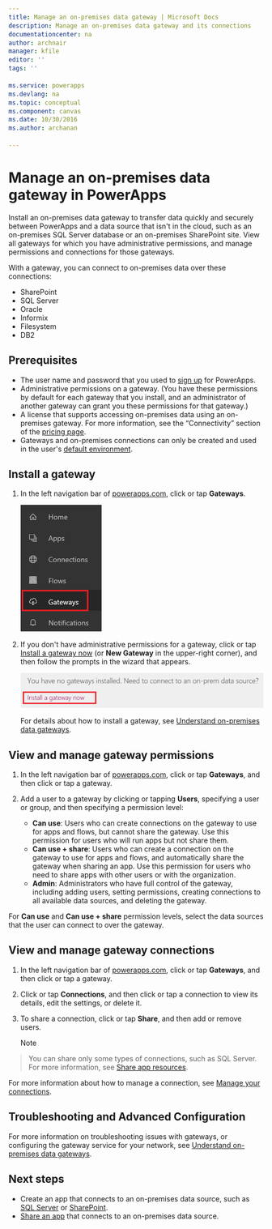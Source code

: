 ```yaml
---
title: Manage an on-premises data gateway | Microsoft Docs
description: Manage an on-premises data gateway and its connections
documentationcenter: na
author: archnair
manager: kfile
editor: ''
tags: ''

ms.service: powerapps
ms.devlang: na
ms.topic: conceptual
ms.component: canvas
ms.date: 10/30/2016
ms.author: archanan

---
```

# Manage an on-premises data gateway in PowerApps
Install an on-premises data gateway to transfer data quickly and securely between PowerApps and a data source that isn't in the cloud, such as an on-premises SQL Server database or an on-premises SharePoint site. View all gateways for which you have administrative permissions, and manage permissions and connections for those gateways.

With a gateway, you can connect to on-premises data over these connections:

* SharePoint
* SQL Server
* Oracle
* Informix
* Filesystem
* DB2

## Prerequisites
* The user name and password that you used to [sign up](../signup-for-powerapps.md) for PowerApps.
* Administrative permissions on a gateway. (You have these permissions by default for each gateway that you install, and an administrator of another gateway can grant you these permissions for that gateway.)
* A license that supports accessing on-premises data using an on-premises gateway. For more information, see the “Connectivity” section of the [pricing page](https://powerapps.microsoft.com/pricing/).
* Gateways and on-premises connections can only be created and used in the user's [default environment](working-with-environments.md).

## Install a gateway
1. In the left navigation bar of [powerapps.com](https://web.powerapps.com), click or tap **Gateways**.

    ![Gateways in left navigation bar](./media/gateway-management/manage-gateway.png)

2. If you don't have administrative permissions for a gateway, click or tap [Install a gateway now](http://go.microsoft.com/fwlink/?LinkID=820931) (or **New Gateway** in the upper-right corner), and then follow the prompts in the wizard that appears.

    ![Gateways Install](./media/gateway-management/no-gateway-installed.png)

    For details about how to install a gateway, see [Understand on-premises data gateways](gateway-reference.md).

## View and manage gateway permissions
1. In the left navigation bar of [powerapps.com](https://web.powerapps.com), click or tap **Gateways**, and then click or tap a gateway.

2. Add a user to a gateway by clicking or tapping **Users**, specifying a user or group, and then specifying a permission level:

   * **Can use**: Users who can create connections on the gateway to use for apps and flows, but cannot share the gateway. Use this permission for users who will run apps but not share them.
   * **Can use + share**: Users who can create a connection on the gateway to use for apps and flows, and automatically share the gateway when sharing an app. Use this permission for users who need to share apps with other users or with the organization.
   * **Admin**: Administrators who have full control of the gateway, including adding users, setting permissions, creating connections to all available data sources, and deleting the gateway.

For **Can use** and **Can use + share** permission levels, select the data sources that the user can connect to over the gateway.

## View and manage gateway connections
1. In the left navigation bar of [powerapps.com](https://web.powerapps.com), click or tap **Gateways**, and then click or tap a gateway.

2. Click or tap **Connections**, and then click or tap a connection to view its details, edit the settings, or delete it.

3. To share a connection, click or tap **Share**, and then add or remove users.

    > [!NOTE]
> You can share only some types of connections, such as SQL Server. For more information, see [Share app resources](share-app-resources.md).

For more information about how to manage a connection, see [Manage your connections](add-manage-connections.md).

## Troubleshooting and Advanced Configuration
For more information on troubleshooting issues with gateways, or configuring the gateway service for your network, see [Understand on-premises data gateways](gateway-reference.md).

## Next steps
* Create an app that connects to an on-premises data source, such as [SQL Server](connections/connection-azure-sqldatabase.md) or [SharePoint](connections/connection-sharepoint-online.md).
* [Share an app](share-app.md) that connects to an on-premises data source.
